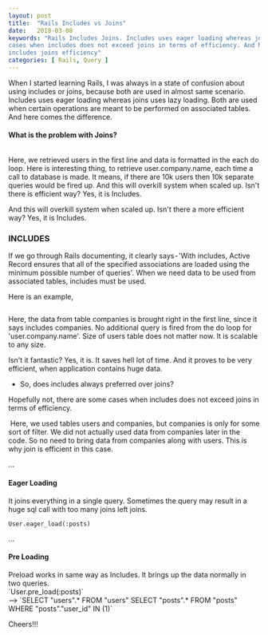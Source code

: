 ```yaml
---
layout: post
title:  "Rails Includes vs Joins"
date:   2018-03-08
keywords: "Rails Includes Joins. Includes uses eager loading whereas joins uses lazy loading. there are some 
cases when includes does not exceed joins in terms of efficiency. And here comes the difference. rails github gryffindor learning
includes joins efficiency"
categories: [ Rails, Query ]
---
```


When I started learning Rails, I was always in a state of confusion about using includes or joins,
because both are used in almost same scenario. Includes uses eager loading whereas joins uses lazy 
loading. Both are used when certain operations are meant to be performed on associated tables. And 
here comes the difference.


<h4>What is the problem with Joins?</h4>

<img src="{{ '/assets/images/joins_all.png' | prepend: site.baseurl }}" alt="">

Here, we retrieved users in the first line and data is formatted in the each do loop. Here is interesting thing, to retrieve user.company.name, each time a call to database is made. It means, if there are 10k users then 10k separate queries would be fired up.
And this will overkill system when scaled up. Isn't there is efficient way? Yes, it is Includes.

And this will overkill system when scaled up. Isn't there a more efficient way? Yes, it is Includes.

<h3>INCLUDES</h3>
If we go through Rails documenting, it clearly says - 'With includes, Active Record ensures that all of the
specified associations are loaded using the minimum possible number of queries'. When we need data to be used
from associated tables, includes must be used.

Here is an example,

<img src="{{ '/assets/images/includes.png' | prepend: site.baseurl }}" alt="">

Here, the data from table companies is brought right in the first line, since it says includes companies.
No additional query is fired from the do loop for 'user.company.name'. Size of users table does not matter now.
It is scalable to any size.

Isn't it fantastic? Yes, it is. It saves hell lot of time. And it proves to be very efficient, when application
contains huge data.

- So, does includes always preferred over joins?

Hopefully not, there are some cases when includes does not exceed joins in terms of efficiency.

<img src="{{ '/assets/images/includes_3.png' | prepend: site.baseurl }}" alt="">
Here, we used tables users and companies, but companies is only for some sort of filter. We did not actually 
used data from companies later in the code. So no need to bring data from companies along with users. This is
 why join is efficient in this case.

...


<h4>Eager Loading</h4>
It joins everything in a single query. Sometimes the query may result in a huge sql call with too many joins 
left joins.

`User.eager_load(:posts)`<br>

...


<h4>Pre Loading</h4>
Preload works in same way as Includes. It brings up the data normally in two queries.<br>
`User.pre_load(:posts)`<br>
--> `SELECT "users".* FROM "users"
 SELECT "posts".* FROM "posts"  WHERE "posts"."user_id" IN (1)` 


Cheers!!!
